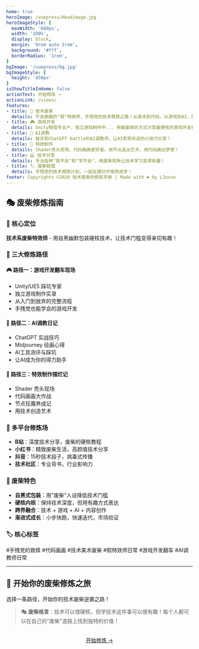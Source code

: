 ```yaml
---
home: true
heroImage: /vuepress/Headimage.jpg
heroImageStyle: {
  maxWidth: '600px',
  width: '100%',
  display: block,
  margin: '9rem auto 2rem',
  background: '#fff',
  borderRadius: '1rem',
}
bgImage: '/vuepress/bg.jpg'
bgImageStyle: {
  height: '450px'
}
isShowTitleInHome: false
actionText: 开始修炼 →
actionLink: /views/
features:
- title: 🤡 技术废柴
  details: 不会画画的"假"特效师，手残党的技术救赎之路！从美术到代码，从游戏到AI，废柴也能玩转新时代！
- title: 🎮 游戏开发
  details: Unity报错专业户，独立游戏制作中... 用最废柴的方式分享最硬核的游戏开发技术！
- title: 🤖 AI调教
  details: 每天和ChatGPT battle的AI调教师，让AI乖乖听话的小技巧分享！
- title: 🎨 特效制作
  details: Shader秃头现场，代码画画爱好者。用节点连出艺术，用代码画出梦想！
- title: 💻 技术分享
  details: 专治各种"我不会"和"学不会"，用废柴视角让技术学习变得有趣！
- title: 🏷️ 废柴联盟
  details: 手残党的技术救赎计划，一起在摆烂中愉快进步！
footer: Copyrights ©2020 技术废柴的修炼手册 | Made with ❤️ by LJoson
---
```


## 🎭 废柴修炼指南

### 🎯 核心定位
**技术系废柴特效师** - 用自黑幽默包装硬核技术，让技术门槛变得亲切有趣！

### 🚀 三大修炼路径

#### 🎮 路径一：游戏开发翻车现场
- Unity/UE5 踩坑专家
- 独立游戏制作实录
- 从入门到放弃的完整流程
- 手残党也能学会的游戏开发

#### 🤖 路径二：AI调教日记
- ChatGPT 实战技巧
- Midjourney 绘画心得
- AI工具测评与踩坑
- 让AI成为你的得力助手

#### 🎨 路径三：特效制作摆烂记
- Shader 秃头现场
- 代码画画大作战
- 节点狂魔养成记
- 用技术创造艺术

### 📱 多平台修炼场

- **B站**：深度技术分享，废柴的硬核教程
- **小红书**：精致废柴生活，高颜值技术分享
- **抖音**：15秒技术段子，病毒式传播
- **技术社区**：专业背书，行业影响力

### 🎪 废柴特色

- **自黑式包装**：用"废柴"人设降低技术门槛
- **硬核内核**：保持技术深度，但用有趣方式表达
- **跨界融合**：技术 + 游戏 + AI + 内容创作
- **渐进式成长**：小步快跑，快速迭代，市场验证

### 🏷️ 核心标签

#手残党的救赎 #代码画画 #技术美术废柴 #假特效师日常 #游戏开发翻车 #AI调教师日常

---

## 🎯 开始你的废柴修炼之旅

选择一条路径，开始你的技术废柴逆袭之路！

> 🎭 **废柴格言**：技术可以很硬核，但学技术这件事可以很有趣！每个人都可以在自己的"废柴"道路上找到独特的价值！

<div style="text-align: center; margin-top: 2rem;">
  <a href="/views/" class="action-button">
    开始修炼 →
  </a>
</div>

